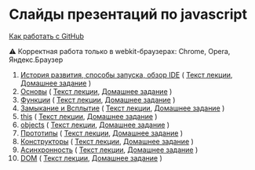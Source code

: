 # Слайды презентаций по javascript
[Как работать с GitHub](https://github.com/urfu-2015/guides/blob/master/how-to-pull-request.md)

:warning: Корректная работа только в webkit-браузерах: Chrome, Opera, Яндекс.Браузер

1. [История развития, способы запуска, обзор IDE](https://rawgit.com/urfu-2015/javascript-slides/master/01-intro/index.html) 
(
[Текст лекции](https://github.com/urfu-2015/javascript-lectures/blob/master/1-base.md),
[Домашнее задание](../../../javascript-tasks-1)
)
2. [Основы](https://rawgit.com/urfu-2015/javascript-slides/master/02-basic/index.html) 
(
[Текст лекции](https://github.com/urfu-2015/javascript-lectures/blob/master/2-types.md),
[Домашнее задание](../../../javascript-tasks-2)
)
3. [Функции](https://rawgit.com/urfu-2015/javascript-slides/master/03-functions/index.html) 
(
[Текст лекции](https://github.com/urfu-2015/javascript-lectures/blob/master/3-functions.md),
[Домашнее задание](../../../javascript-tasks-3)
)
4. [Замыкание и Всплытие](https://rawgit.com/urfu-2015/javascript-slides/master/04-closure-and-hoisting/index.html#/) 
(
[Текст лекции](https://github.com/urfu-2015/javascript-lectures/blob/master/4-closure.md),
[Домашнее задание](../../../javascript-tasks-4)
)
5. [this](https://cdn.rawgit.com/Zhigalov/javascript-slides/master/05-this/index.html#/) 
(
[Текст лекции](https://github.com/urfu-2015/javascript-lectures/blob/master/5-this.md),
[Домашнее задание](../../../javascript-tasks-5)
)
6. [objects](https://rawgit.com/urfu-2015/javascript-slides/master/06-objects/index.html#/) 
(
[Текст лекции](https://github.com/urfu-2015/javascript-lectures/blob/master/6-objects.md),
[Домашнее задание](../../../javascript-tasks-6)
)
7. [Прототипы](https://rawgit.com/urfu-2015/javascript-slides/master/07-prototypes/index.html#/) 
(
[Текст лекции](https://github.com/urfu-2015/javascript-lectures/blob/master/7-prototypes.md),
[Домашнее задание](../../../javascript-tasks-7)
)
8. [Конструкторы](https://rawgit.com/urfu-2015/javascript-slides/master/08-constructors/index.html#/) 
(
[Текст лекции](https://github.com/urfu-2015/javascript-lectures/blob/master/8-constructors.md),
[Домашнее задание](../../../javascript-tasks-8)
)
9. [Асинхронность](https://rawgit.com/urfu-2015/javascript-slides/master/09-async/index.html#/) 
(
[Текст лекции](https://github.com/urfu-2015/javascript-lectures/blob/master/9-async.md),
[Домашнее задание](../../../javascript-tasks-9)
)
10. [DOM](https://rawgit.com/urfu-2015/javascript-slides/master/10-dom/index.html#/) 
(
[Текст лекции](https://github.com/urfu-2015/javascript-lectures/blob/master/10-dom.md),
[Домашнее задание](../../../javascript-tasks-10)
)
